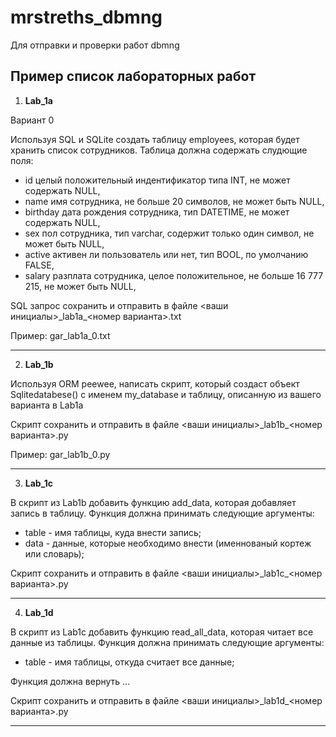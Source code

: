 # mrstreths_dbmng
Для отправки и проверки работ dbmng

## Пример список лабораторных работ

1. **Lab_1a** 

Вариант 0

Используя SQL и SQLite создать таблицу employees, которая будет хранить список сотрудников. Таблица должна содержать слудющие поля:

- id целый положительный индентификатор типа INT, не может содержать NULL,
- name имя сотрудника, не больше 20 символов, не может быть NULL,
- birthday дата рождения сотрудника, тип DATETIME, не может содержать NULL,
- sex пол сотрудника, тип varchar, содержит только один символ, не может быть NULL,
-	active активен ли пользователь или нет, тип BOOL, по умолчанию FALSE,
-	salary  разплата сотрудника, целое положительное, не больше 16 777 215, не может быть NULL,

SQL запрос сохранить и отправить в файле <ваши инициалы>\_lab1a\_<номер варианта>.txt

Пример: gar_lab1a_0.txt

---

2. **Lab_1b** 

Используя ORM peewee, написать скрипт, который создаст  объект Sqlitedatabese() с именем my_database и таблицу, описанную из вашего варианта в Lab1a

Скрипт сохранить и отправить в файле <ваши инициалы>\_lab1b\_<номер варианта>.py

Пример: gar_lab1b_0.py

---

3. **Lab_1c**

В скрипт из Lab1b добавить функцию add_data, которая добавляет запись в таблицу. Функция должна принимать следующие аргументы:

- table \- имя таблицы, куда внести запись;
- data \- данные, которые необходимо внести (именнованый кортеж или словарь);

Скрипт сохранить и отправить в файле <ваши инициалы>\_lab1с\_<номер варианта>.py

---

4. **Lab_1d**

В скрипт из Lab1c добавить функцию read_all_data, которая читает все данные из таблицы. Функция должна принимать следующие аргументы:

- table \- имя таблицы, откуда считает все данные;

Функция должна вернуть ...

Скрипт сохранить и отправить в файле <ваши инициалы>\_lab1d\_<номер варианта>.py

---

